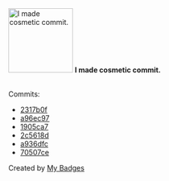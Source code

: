 <img src="https://my-badges.github.io/my-badges/cosmetic-commit.png" alt="I made cosmetic commit." title="I made cosmetic commit." width="128">
<strong>I made cosmetic commit.</strong>
<br><br>

Commits:

- <a href="https://github.com/mmichie/intu/commit/2317b0f8f4560f8e8c3d2278985e304f8bd014d1">2317b0f</a>
- <a href="https://github.com/mmichie/intu/commit/a96ec97964ac0cd5591475639682cd1b1e7632b1">a96ec97</a>
- <a href="https://github.com/mmichie/intu/commit/1905ca7d1c844e2e78ef96ee356dc4e1727e2b2e">1905ca7</a>
- <a href="https://github.com/mmichie/cardsharp/commit/2c5618da08ea171b51be992d329eeae7faa2b8ad">2c5618d</a>
- <a href="https://github.com/mmichie/dotfiles/commit/a936dfc74f6afd6369a6adf4c43f54ba0d64ab6f">a936dfc</a>
- <a href="https://github.com/mmichie/dotfiles/commit/70507cedd1902478f3465d1c1b10038d54cda66f">70507ce</a>


Created by <a href="https://github.com/my-badges/my-badges">My Badges</a>